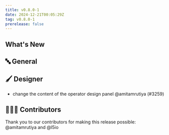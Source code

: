 ```yaml
---
title: v0.8.0-1
date: 2024-12-21T00:05:29Z
tag: v0.8.0-1
prerelease: false
---
```


## What's New
## 🔤 General
## 🖌️ Designer

- change the content of the operator design panel @amitamrutiya (#3259)

## 👨🏽‍💻 Contributors

Thank you to our contributors for making this release possible:
@amitamrutiya and @l5io
